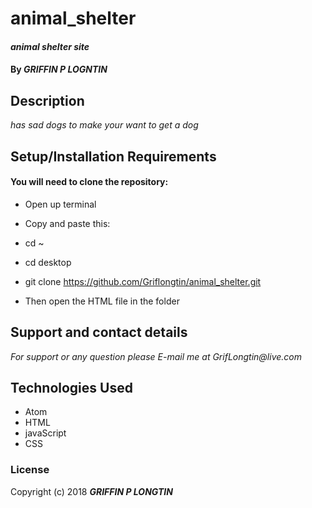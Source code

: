 # animal_shelter

#### _animal shelter site_

#### By _**GRIFFIN P LOGNTIN**_

## Description

_has sad dogs to make your want to get a dog_

## Setup/Installation Requirements

#### You will need to clone the repository:

* Open up terminal
* Copy and paste this:
* cd ~
* cd desktop
* git clone https://github.com/Griflongtin/animal_shelter.git

* Then open the HTML file in the folder

## Support and contact details

_For support or any question please E-mail me at GrifLongtin@live.com_

## Technologies Used

  * Atom
  * HTML
  * javaScript
  * CSS
  
### License

Copyright (c) 2018 **_GRIFFIN P LONGTIN_**
